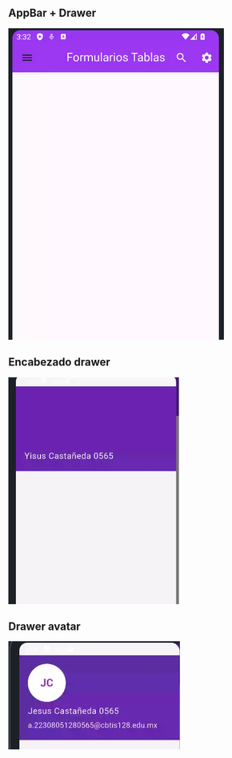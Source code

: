 ## AppBar + Drawer
![alt text](image.png)

## Encabezado drawer
![alt text](image-2.png)

## Drawer avatar
![alt text](image-3.png)